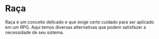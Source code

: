 # Raça

Raça é um conceito delicado e que exige certo cuidado para ser aplicado em um RPG. Aqui temos diversas alternativas que podem satisfazer a necessidade de seu sistema.

<t-s-race />

